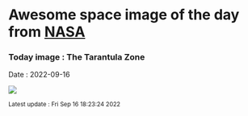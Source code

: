 
# Awesome space image of the day from [NASA](https://api.nasa.gov/)

### Today image : The Tarantula Zone

Date : 2022-09-16


![](https://apod.nasa.gov/apod/image/2209/Tarantula-HST-ESO-Webb-SS1024.jpg)

<small>Latest update : Fri Sep 16 18:23:24 2022</small>



